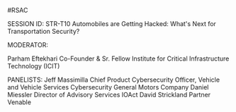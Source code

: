 #RSAC

SESSION ID: STR-T10
Automobiles are Getting Hacked: What's Next for Transportation Security?

MODERATOR:

Parham Eftekhari
Co-Founder & Sr. Fellow Institute for Critical Infrastructure Technology (ICIT)

PANELISTS:
Jeff Massimilla
Chief Product Cybersecurity Officer, Vehicle and Vehicle Services Cybersecurity General Motors Company
Daniel Miessler
Director of Advisory Services IOAct
David Strickland
Partner Venable

